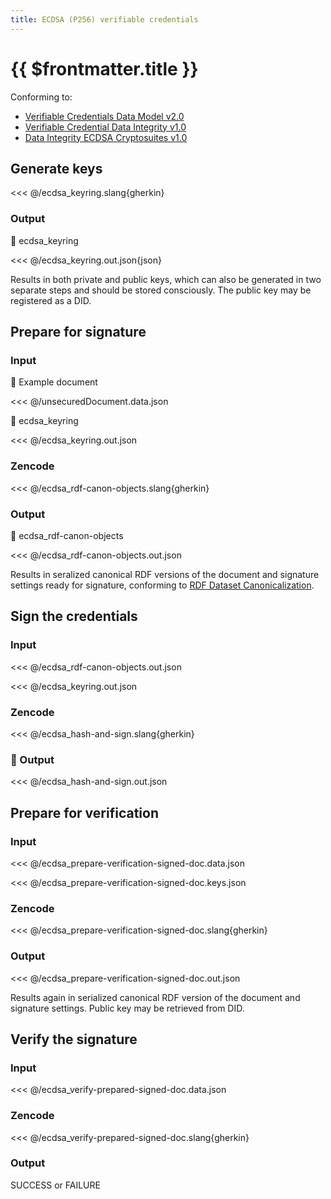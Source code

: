 ```yaml
---
title: ECDSA (P256) verifiable credentials
---
```


# {{ $frontmatter.title }}

Conforming to:
- [Verifiable Credentials Data Model v2.0](https://www.w3.org/TR/vc-data-model-2.0/)
- [Verifiable Credential Data Integrity v1.0](https://www.w3.org/TR/vc-data-integrity/)
- [Data Integrity ECDSA Cryptosuites v1.0](https://www.w3.org/TR/vc-di-ecdsa/)

## Generate keys

<<< @/ecdsa_keyring.slang{gherkin}

### Output

💾 ecdsa_keyring

<<< @/ecdsa_keyring.out.json{json}

Results in both private and public keys, which can also be generated in two separate steps and should be stored consciously. The public key may be registered as a DID.

## Prepare for signature

### Input

📃 Example document

<<< @/unsecuredDocument.data.json

💾 ecdsa_keyring

<<< @/ecdsa_keyring.out.json

### Zencode

<<< @/ecdsa_rdf-canon-objects.slang{gherkin}

### Output

💾 ecdsa_rdf-canon-objects

<<< @/ecdsa_rdf-canon-objects.out.json

Results in seralized canonical RDF versions of the document and signature settings ready for signature, conforming to [RDF Dataset Canonicalization](https://www.w3.org/TR/rdf-canon/).

## Sign the credentials

### Input

<<< @/ecdsa_rdf-canon-objects.out.json

<<< @/ecdsa_keyring.out.json

### Zencode

<<< @/ecdsa_hash-and-sign.slang{gherkin}

### 💾 Output

<<< @/ecdsa_hash-and-sign.out.json

## Prepare for verification

### Input

<<< @/ecdsa_prepare-verification-signed-doc.data.json

<<< @/ecdsa_prepare-verification-signed-doc.keys.json

### Zencode

<<< @/ecdsa_prepare-verification-signed-doc.slang{gherkin}

### Output

<<< @/ecdsa_prepare-verification-signed-doc.out.json

Results again in serialized canonical RDF version of the document and signature settings. Public key may be retrieved from DID.

## Verify the signature

### Input

<<< @/ecdsa_verify-prepared-signed-doc.data.json

### Zencode

<<< @/ecdsa_verify-prepared-signed-doc.slang{gherkin}

### Output

SUCCESS or FAILURE
